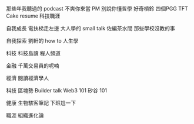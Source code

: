 那些年我聽過的 podcast
不爽你來當 PM
別說你懂哲學
好奇槓鈴
四個PGG
TFT
Cake resume 科技職涯

自我成長
電扶梯走左邊
大人學的 small talk
佐編茶水間
那些學校沒教的事

自我探索
劉軒的 how to 人生學

科技
科技島讀
程人頻道

金融
千萬交易員的呢喃

經濟
閱讀經濟學人

科技
區塊勢
Builder talk
Web3 101
矽谷 101

健康
生物駭客筆記
下班尬一下

職涯
組織進化論